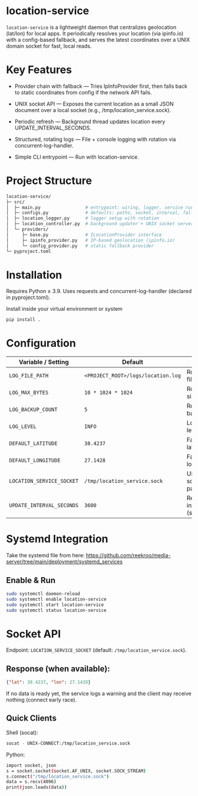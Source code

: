 # location-service

`location-service` is a lightweight daemon that centralizes geolocation (lat/lon) for local apps.
It periodically resolves your location (via ipinfo.io) with a config-based fallback, and serves the latest coordinates over a UNIX domain socket for fast, local reads.

# Key Features

- Provider chain with fallback — Tries IpInfoProvider first, then falls back to static coordinates from config if the network API fails. 

- UNIX socket API — Exposes the current location as a small JSON document over a local socket (e.g., /tmp/location_service.sock). 

- Periodic refresh — Background thread updates location every UPDATE_INTERVAL_SECONDS. 

- Structured, rotating logs — File + console logging with rotation via concurrent-log-handler. 

- Simple CLI entrypoint — Run with location-service.

# Project Structure

```bash
location-service/
├─ src/
│  ├─ main.py                 # entrypoint: wiring, logger, service run
│  ├─ configs.py              # defaults: paths, socket, interval, fallback coords
│  ├─ location_logger.py      # logger setup with rotation
│  ├─ location_controller.py  # background updater + UNIX socket server
│  └─ providers/
│     ├─ base.py              # ILocationProvider interface
│     ├─ ipinfo_provider.py   # IP-based geolocation (ipinfo.io)
│     └─ config_provider.py   # static fallback provider
└─ pyproject.toml
```


# Installation

Requires Python ≥ 3.9. Uses requests and concurrent-log-handler (declared in pyproject.toml).

Install inside your virtual environment or system

```bash
pip install .
```
# Configuration

| Variable / Setting        | Default                            | Notes                        |
| ------------------------- | ---------------------------------- | ---------------------------- |
| `LOG_FILE_PATH`           | `<PROJECT_ROOT>/logs/location.log` | Rotating file log.           |
| `LOG_MAX_BYTES`           | `10 * 1024 * 1024`                 | Rotate size.                 |
| `LOG_BACKUP_COUNT`        | `5`                                | Rotate backups.              |
| `LOG_LEVEL`               | `INFO`                             | Logging level.               |
| `DEFAULT_LATITUDE`        | `38.4237`                          | Fallback latitude.           |
| `DEFAULT_LONGITUDE`       | `27.1428`                          | Fallback longitude.          |
| `LOCATION_SERVICE_SOCKET` | `/tmp/location_service.sock`       | UNIX socket path.            |
| `UPDATE_INTERVAL_SECONDS` | `3600`                             | Refresh interval (seconds).  |


# Systemd Integration

Take the systemd file from here: https://github.com/reekroo/media-server/tree/main/deployment/systemd_services

## Enable & Run

```bash
sudo systemctl daemon-reload
sudo systemctl enable location-service
sudo systemctl start location-service
sudo systemctl status location-service
```

# Socket API

Endpoint: `LOCATION_SERVICE_SOCKET` (default: `/tmp/location_service.sock`). 

## Response (when available):

```json
{"lat": 38.4237, "lon": 27.1428}
```

If no data is ready yet, the service logs a warning and the client may receive nothing (connect early race). 

## Quick Clients

Shell (socat):

```bash
socat - UNIX-CONNECT:/tmp/location_service.sock
```

Python:

```bash
import socket, json
s = socket.socket(socket.AF_UNIX, socket.SOCK_STREAM)
s.connect("/tmp/location_service.sock")
data = s.recv(4096)
print(json.loads(data))
```